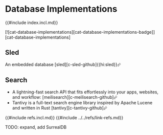 # Database Implementations

{{#include index.incl.md}}

[![cat-database-implementations][cat-database-implementations-badge]][cat-database-implementations]

## Sled

An embedded database [sled][c-sled-github]{{hi:sled}}⮳

## Search

- A lightning-fast search API that fits effortlessly into your apps, websites, and workflow: [meilisearch][c-meilisearch-github]⮳
- Tantivy is a full-text search engine library inspired by Apache Lucene and written in Rust [tantivy][c-tantivy-github]⮳

{{#include refs.incl.md}}
{{#include ../../refs/link-refs.md}}

<div class="hidden">
TODO: expand, add SurrealDB
</div>
